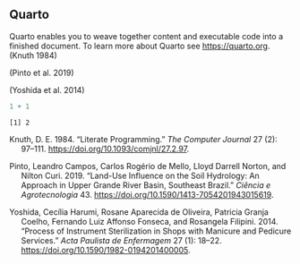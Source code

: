 ## Quarto

Quarto enables you to weave together content and executable code into a
finished document. To learn more about Quarto see <https://quarto.org>.
(Knuth 1984)

(Pinto et al. 2019)

(Yoshida et al. 2014)

``` r
1 + 1
```

    [1] 2

<div id="refs" class="references csl-bib-body hanging-indent">

<div id="ref-knuth1984" class="csl-entry">

Knuth, D. E. 1984. “Literate Programming.” *The Computer Journal* 27
(2): 97–111. <https://doi.org/10.1093/comjnl/27.2.97>.

</div>

<div id="ref-pinto2019" class="csl-entry">

Pinto, Leandro Campos, Carlos Rogério de Mello, Lloyd Darrell Norton,
and Nilton Curi. 2019. “Land-Use Influence on the Soil Hydrology: An
Approach in Upper Grande River Basin, Southeast Brazil.” *Ciência e
Agrotecnologia* 43. <https://doi.org/10.1590/1413-7054201943015619>.

</div>

<div id="ref-yoshida2014" class="csl-entry">

Yoshida, Cecília Harumi, Rosane Aparecida de Oliveira, Patricia Granja
Coelho, Fernando Luiz Affonso Fonseca, and Rosangela Filipini. 2014.
“Process of Instrument Sterilization in Shops with Manicure and Pedicure
Services.” *Acta Paulista de Enfermagem* 27 (1): 18–22.
<https://doi.org/10.1590/1982-0194201400005>.

</div>

</div>
